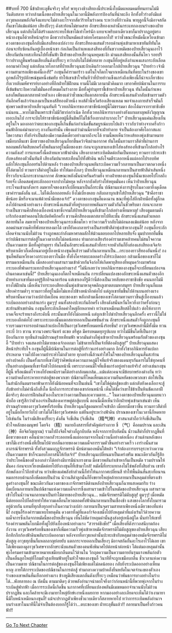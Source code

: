 ##บทที่ 700 นี่ข้าฝ่าทะลุขั้นจริงๆ หรือ!
พายุงวงช้างสีทองนี้ประหนึ่งใบมีดแหลมคมที่ทนทานไม่มีวันดับสลาย ทว่ากล้ามเนื้อของป๋ายเสี่ยวฉุนในเวลานี้มีพลังการป้องกันที่น่าตะลึง อีกทั้งทั่วร่างยังมีแต่อาวุธหลอมพลังจิตจึงแทบจะไม่ต่างอะไรจากสัตว์ร้ายในร่างคน ระหว่างที่ก้าวเดิน พายุลูกนี้จึงมิอาจสกัดกั้นเขาได้แม้แต่น้อย
เสียงปังๆๆ ดังสะท้อนไม่ขาดสาย อักขระสีทองเหล่านั้นกระแทกลงบนร่างของป๋ายเสี่ยวฉุน แต่กลับไม่ได้สร้างผลกระทบให้เขาได้เท่าไหร่นัก แทบจะพริบตาเดียวเขาก็มาปรากฏอยู่ตรงหน้ากงซุนอี้ด้วยสีหน้าดุร้าย มือขวากำเป็นหมัดแล้วต่อยโครมออกไป!
ทว่าชั่วขณะที่หมัดนี้เหวี่ยงเข้ามา ดวงตาของกงซุนอี้กลับมีแสงสีทองเปล่งวาบ อักขระสีทองแสนตัวรอบด้านพุ่งเข้ามาหาเขาทันทีทันใด ก่อนจะทับซ้อนกันอยู่เบื้องหน้าเขา ก่อเกิดเป็นกำแพงแสงสีทองที่กั้นขวางหมัดของป๋ายเสี่ยวฉุนเอาไว้
เสียงกัมปนาทสะเทือนไปทั้งชั้นฟ้า ฝีเท้าของป๋ายเสี่ยวฉุนหยุดชะงัก ม่านแสงสีทองนั้นสั่นไหว รอยปริร้าวปรากฏขึ้นพร้อมเสียงลั่นดังเปรี๊ยะๆ ทว่ากลับไม่ได้พังทลาย กงซุนอี้ที่อยู่หลังกำแพงแสงกระอักเลือดออกมาคำใหญ่ แต่กลับฉวยโอกาสที่ป๋ายเสี่ยวฉุนชะงักเดินก้าวออกมาใกล้ป๋ายเสี่ยวฉุน
“ป๋ายฮ่าว เจ้ามีความสามารถเพียงแค่นี้เองรึ!” กงซุนอี้คำรามกร้าว แต่ในใจก็ตกใจมากเหมือนกันที่ตบะในร่างของเขาถูกพลังไร้รูปลักษณ์ขุมหนึ่งข่มทับ ทำให้เขาเข้าใจทันทีว่าที่ป๋ายฮ่าวแข็งแกร่งถึงเพียงนี้ก็น่าจะเกี่ยวข้องกับเวทลับมหัศจรรย์บางอย่างที่อีกฝ่ายใช้ฝึกตน
ยามนี้ไม่มีเวลามามัวคิดมาก เขาอาศัยปณิธานในการรบที่เข้มข้นระงับความไม่มั่นคงทั้งหมดในร่างกาย มือทั้งคู่ทำมุทราชี้เข้าหาป๋ายเสี่ยวฉุน ทันใดนั้นกำแพงแสงก็พลันแตกสลายด้วยตัวเอง เพียงแต่ว่าชั่วขณะที่แตกสลายนั้น อักขระหนึ่งแสนตัวกลับเข้ามารวมตัวกันอีกครั้งแล้วจำแลงมาเป็นหงส์สีทองตัวหนึ่ง หงส์ตัวนี้หวีดร้องเสียงแหลม พอจำแลงกายสำเร็จมันก็พุ่งพรวดเข้าหาป๋ายเสี่ยวฉุนทันที
“เวทอภินิหารของราชาชัยน้อยผู้นี้ไม่ธรรมดา ต้องได้มาจากราชาชิงชัยแน่นอน...หากไม่เป็นเพราะข้าไม่มีวิชาก่อกำเนิด อีกทั้งเวทอภินิหารบางอย่างยังเผาผลาญพลังวิญญาณเยอะเกินไป การจะบีบให้ราชาชัยน้อยผู้นี้สิ้นชีพก็ไม่ใช่เรื่องยากลำบากอะไร” ป๋ายเสี่ยวฉุนแค่นเสียงเย็นอยู่ในใจ มองออกว่าตบะของกงซุนอี้เกินขั้นก่อกำเนิดขั้นสมบูรณ์แบบไปแล้ว ราวกับว่าห่างจากครึ่งก้าวคนฟ้าอีกแค่ม่านบางๆ กางกั้นเท่านั้น
เพียงแต่ว่าม่านนี้ยากที่จะฝ่าทำลาย จำเป็นต้องอาศัยโอกาสและโชควาสนา ทั้งยังจำเป็นต้องมีความเด็ดเดี่ยวอย่างมากถึงจะได้ ยามนี้พอเห็นว่าหงส์ทองพุ่งเข้ามาหมายเขมือบกลืนเขา มือขวาของป๋ายเสี่ยวฉุนก็ยกขึ้นคว้าจับผ่านอากาศ ทันใดนั้นทวนยาวสีดำที่ผ่านการหลอมพลังจิตสิบหกครั้งก็พลันมาอยู่ในมือของเขา ก่อนจะถูกเขาแทงเข้าใส่หงส์ทองที่เข้ามาใกล้อย่างไร้ความลังเล!
การแทงครั้งนี้คล้ายแหวกฟ้าผ่าดิน เสียงอากาศระเบิดติดต่อกันเป็นทอดๆ ทวนยาวปะทะเข้ากับหงส์ทองตัวนั้นทันที เสียงกัมปนาทสะเทือนไปทั้งฟ้าดิน พลังโจมตีระลอกหนึ่งแผ่ออกไปรอบทิศ ผลักให้กงซุนอี้ถอยร่นไปด้านหลัง
ร่างของป๋ายเสี่ยวฉุนพลันระเบิดความเร็วกลายมาเป็นดาวตกดวงหนึ่งที่ไล่ตามไป ทวนยาวสีดำอยู่ในมือ ทำให้มองไกลๆ ป๋ายเสี่ยวฉุนเหมือนกลายมาเป็นสายฟ้าสีดำเส้นหนึ่งที่ราวกับจะฉีกกระชากนภากาศ ลักษณะพลังนั้นน่าครั่นคร้ามยิ่ง
ทางฝ่ายของกงซุนอี้นั้นเซถอยไปไกลถึงร้อยจั้ง เลือดสดพุ่งทะลักออกจากปากไม่หยุด หลังจากบังคับร่างให้หยุดมั่นคง เห็นว่าป๋ายเสี่ยวฉุนกระโจนเข้ามาสังหาร ลมหายใจของเขาก็เปลี่ยนมาเป็นถี่กระชั้น ปณิธานแห่งการสู้รบในดวงตายิ่งดุเดือด เขาคำรามดังลั่น แต่...ไม่ได้เลือกถอยหลัง ยิ่งไม่เบี่ยงหลบ กลับถลาบุกเข้าใส่ป๋ายเสี่ยวฉุน
“ข้าคือราชาชัยน้อย มีหรือจะมาแพ้ด้วยน้ำมือของเจ้า!” ดวงตาของกงซุนอี้แดงฉาน ขณะที่พุ่งใส่อีกฝ่ายมือทั้งคู่ก็กดลงไปด้านหน้าอย่างแรง อักขระหนึ่งแสนตัวที่อยู่รอบกายพลันมารวมตัวกันในชั่วพริบตา ก่อนจะกลายร่างเป็นขวานศึกสีทองเบื้องหน้าเขาซึ่งจามใส่ป๋ายเสี่ยวฉุนที่เข้ามาใกล้อย่างเหี้ยมหาญ!
เสียงตูมตามดังเกริกก้องเขย่าคลอนไปแปดทิศอีกครั้ง ขวานศึกสีทองแตกสลายไปทีละชั้น อักขระหนึ่งแสนตัวแหลกสลายทันใด ลมหายใจของป๋ายเสี่ยวฉุนกระเพื่อมไหว ทว่าความเร็วกลับไม่ผ่อนลงแม้แต่น้อย หลังจากลอดผ่านขวานศึกที่พังทลายลงมาได้ เขาก็ยังคงกลายร่างเป็นสายฟ้าสีดำพุ่งเข้าหากงซุนอี้!
กงซุนอี้กระอักเลือดจำนวนนับไม่ถ้วน ร่างถูกพละกำลังมหาศาลผลักให้ม้วนตลบออกไปหลายสิบจั้ง มุมปากยกยิ้มขื่น ทว่าปณิธานการต่อสู้ในดวงตากลับไม่ลดน้อยลง ท่ามกลางเสียงร้องคำรามเขาคล้ายคนไม่สนใจความเป็นความตาย มือทั้งคู่ทำมุทรา ทันใดนั้นอักขระหนึ่งแสนตัวที่กระจายตัวกันก็ยิ่งส่องแสงสีทองเจิดจ้า พริบตาเดียวก็เคลื่อนมาอยู่เบื้องหน้ากงซุนอี้แล้วรวมตัวกันกลายมาเป็น...กระบองยาวสีทองอันหนึ่ง!
กงซุนอี้พลันเหวี่ยงควงกระบองยาวในมือ ทั้งยิ่งโคจรตบะตลอดร่างให้ระเบิดออก กล้ามเนื้อของเขาก็ไม่ธรรมดาเหมือนกัน เมื่อสองอย่างผสานรวมเข้าด้วยกันจึงก่อให้เกิดพายุสีทองที่หมุนคว้างมาพร้อมกระบองที่ฟาดกระแทกป๋ายเสี่ยวฉุนอย่างแรง!
“ไม่นึกเลยว่าเวทอภินิหารของกงซุนอี้จะเปลี่ยนแปลงจนเกินคาดเดาเช่นนี้!” ป๋ายเสี่ยวฉุนเองก็ตกใจเหมือนกัน การเปลี่ยนแปลงของอักขระหนึ่งแสนตัวของอีกฝ่ายทำเอาเขาที่มองอยู่รู้สึกอิจฉาตาร้อน แต่เขาเองก็รู้ดีว่านี่ต้องเป็นเวทลับของราชาชิงชัย คนนอกไม่มีทางได้ฝึกฝน เมื่อเห็นว่ากระบองสีทองนั้นพุ่งเข้ามาหาดุจพลิกภูเขาตลบมหาสมุทร ป๋ายเสี่ยวฉุนก็แผดเสียงคำรามต่ำๆ ทวนยาวที่อยู่ในมือไม่แทงไปข้างหน้าอีกต่อไป แต่ถูกเขาทิ่มขึ้นไปด้านบนอย่างแรง พริบตานั้นความว่างเปล่าบิดเบือน ตบะของเขา พลังกล้ามเนื้อของเขาไล่ตามทวนยาวขึ้นสู่เบื้องบนแล้วระเบิดออกอย่างกล้าแกร่ง
ตูมๆๆ!
คนทั้งสองปะทะกันอีกครั้ง เสียงดังสนั่นหวั่นไหวยิ่งกว่าครั้งก่อนๆ สะท้านฟ้าเขย่าดิน กงซุนอี้กระอักเลือดคำใหญ่อีกหลายคำ ทว่าเขาเหมือนเสียสติไปแล้ว ต่อให้อาการบาดเจ็บจะร้ายแรงถึงระดับนี้ กระนั้นเขาก็ยังไม่ถอยหนี แต่บุกเข้าไปฆ่าป๋ายเสี่ยวฉุนอีกครั้ง
คราวนี้ไม่ใช่กระบองอีกต่อไป เพราะกระบองนั้นแตกสลายออกเป็นเศษชิ้นส่วน อักขระหนึ่งแสนตัวจึงถูกกงซุนอี้รวบรวมมาจากรอบด้านแล้วแปลงให้เป็นอาวุธวิเศษทั้งหมดหนึ่งร้อยชิ้น!
อาวุธวิเศษเหล่านี้มีทั้งมีด ทวน กระบี่ ง้าว ขวาน ขวานวงพระจันทร์ ตะขอ ตรีศูล มีครบหมดทุกรูปแบบ ทว่าไม่มีชิ้นใดที่เป็นอาวุธป้องกันกาย ทุกชิ้นล้วนมีปราณดุร้ายเทียมฟ้า พวกมันต่างก็พุ่งเข้าหาป๋ายเสี่ยวฉุนพร้อมกับตัวของกงซุนอี้
“ป๋ายฮ่าว จงแสดงท่าไม้ตายของเจ้าออกมา ไม่ข้าตายก็เป็นเจ้าที่ต้องดับสูญ!”
ป๋ายเสี่ยวฉุนแสดงสีหน้าประทับใจ กงซุนอี้ผู้นี้มีปณิธานในการต่อสู้ที่กร้าวแกร่งอย่างมาก อีกทั้งวิชาอภินิหารยังแปลกประหลาด รวมไปถึงความบ้าระห่ำไม่กลัวตาย ทุกอย่างนี้ล้วนทำให้ในใจของป๋ายเสี่ยวฉุนสั่นสะท้านอย่างบ้าคลั่ง
เป็นครั้งแรกที่เขาได้รู้ว่าศิษย์แห่งความภาคภูมิใจที่แท้จริงของแดนทุรกันดารไม่ใช่ทุกคนที่เป็นอย่างกลุ่มคนที่เขาจับตัวไปก่อนหน้านี้ เพราะบางคนมีใจที่แข็งแกร่งอยู่อย่างแท้จริง!
อย่างเช่นกงซุนอี้ผู้นี้ หรือแม้แต่โจวหงก็ยังพอนับรวมได้อย่างกล้อมแกล้ม...แม้แต่ละคนจะมีข้อบกพร่องต่างกัน ทว่าความบ้าคลั่งกระหายการต่อสู้ของพวกเขา ปณิธานที่โหดเหี้ยมและความยืนหยัดของพวกเขา ต่อให้เป็นในสำนักอันตมรรคาฟ้าดาราก็ยังมีน้อยคนที่จะเป็นเช่นนี้
“เขาไม่ใช่คู่ต่อสู้ของข้า แต่กลับยังคงเลือกจะสู้กับข้าอย่างไม่คำนึงถึงสิ่งใด นึกถึงการกระทำของเขาก่อนหน้านี้ เห็นได้ชัดว่าเขาใช้ข้าเป็นหินขัดเกลาฝีมือจริงๆ ต้องการฝึกฝนตัวเองในระหว่างความเป็นและความตาย...” ในดวงตาของป๋ายเสี่ยวฉุนเผยแววนับถือ เขารู้สึกว่าตัวเองจำเป็นต้องเคารพคู่ต่อสู้แบบนี้ ตอนนี้เมื่อเห็นว่าอีกฝ่ายพุ่งเข้ามาเข่นฆ่า เห็นปราณดุร้ายของอาวุธวิเศษทั้งร้อยชิ้น ป๋ายเสี่ยวฉุนก็สูดลมหายใจเข้าลึก เมื่อยกมือขวาขึ้น ทวนยาวสีดำที่อยู่ในมือก็หายวับไป
เขาไม่ได้ใช้อาวุธวิเศษต่อ แต่ยืนอยู่ระหว่างฟ้าดิน ปราณของเขาในเวลานี้ก็หดหายไปเช่นกัน ในร่างมีเสียงเปรี๊ยะๆ ดังลั่น จิงชี่เสิน (จิงชี่เสิน （精气神）ศาสนาเต๋าถือว่าจิงชี่เสินเป็นหัวใจหลักของมนุษย์ โดยจิง （精）หมายถึงสสารที่สำคัญต่อร่างกาย ชี่ （气）คือลมปราณ และเสิน （神）คือจิตวิญญาณ) รวมไปถึงจิตใจต่างก็ถูกบีบอัด
หลังจากการบีบอัดนั้น น้ำวนสีดำก็ปรากฏขึ้นที่มือขวาของเขา คลื่นน่าหวาดกลัวระลอกหนึ่งแผ่ออกมาจากในน้ำวนนี้อย่างต่อเนื่อง ส่วนด้านหลังของเขาก็มีเงาร่างหนึ่งที่เปี่ยมไปด้วยกลิ่นอายของความเผด็จการรวมตัวขึ้นอย่างรวดเร็ว เงาร่างนั้นสวมอาภรณ์จักรพรรดิ ทั้งยังสวมมงกุฎจักรพรรดิ นัยน์ตามองหมิ่นใต้หล้า
“เจ้าต้องการบรรลุระหว่างความเป็นความตาย ข้าก็จะมอบโอกาสนี้ให้กับเจ้า!” ป๋ายเสี่ยวฉุนเปลี่ยนมาเป็นเคร่งขรึม ขณะเดียวกันก็รู้สึกว่าประโยคนี้ของตัวเองกล่าวได้อย่างมีบารมีน่าเกรงขาม มือขวาพลันกำเข้าหากันเป็นหมัด รวมปราณให้มั่นคง ก่อนจะเหวี่ยงหมัดต่อยไปยังกงซุนอี้ที่เข้ามาใกล้!
หมัดนี้ที่กระแทกลงไม่ใช่พลังทั้งสิบส่วน เขายังกักพลังเอาไว้อีกห้าส่วน ทว่าเพียงแค่พลังห้าส่วนนี้ก็ทำให้นภากาศเปลี่ยนสี ทำให้พื้นดินสั่นสะเทือนจนหมอกรอบด้านกลิ้งซัดตลบปั่นป่วน น้ำวนสีดำลูกนั้นก็ยิ่งขยายใหญ่คล้ายกลายมาเป็นหลุมดำที่ตรงเข้าดูดร่างกงซุนอี้!
ขณะเดียวกันดวงตาของเงาจักรพรรดิด้านหลังป๋ายเสี่ยวฉุนก็ฉายแสงคมกริบ ร่างบิดเบือนกลายมาเป็นปณิธานแห่งความเผด็จการซึ่งผสานรวมเข้าไปในหมัดของป๋ายเสี่ยวฉุน ผสานรวมเข้าไปในน้ำวนจนกลายมาเป็นท่าไม้ตายของป๋ายเสี่ยวฉุน...
หมัดจักรพรรดิไม่ดับสูญ! ตูมๆๆ!
เมื่อหมัดนี้ต่อยออกไปก็คล้ายทำให้ความเคลื่อนไหวตลอดทั้งฟ้าดินกลายมาเป็นเชื่องช้า แสงของโลกทั้งใบมารวมอยู่ด้วยกัน แทนที่ทุกสิ่งทุกอย่างในความว่างเปล่า กลายมาเป็นจุดรวมสายตาเพียงหนึ่งเดียวของที่แห่งนี้!
กงซุนอี้ร้องคำรามแหบโหยดุดัน ดวงตาทั้งคู่ที่แดงก่ำจ้องเขม็งไปยังหลุมดำที่แฝงเร้นไว้ด้วยความเผด็จการซึ่งเกิดจากหมัดนี้ของป๋ายเสี่ยวฉุน เห็นได้ชัดว่าหลุมดำนั้นสูงส่งอยู่เหนือผู้ใด นั่นทำให้เขาที่ร้องคำรามพลันโบกมือทั้งคู่ไปยังเบื้องหน้าอย่างแรง
“สวรรค์ชิงชัย!” เมื่อเสียงที่ดังราวอสนีบาตก้องกังวาน อาวุธวิเศษร้อยชิ้นของเขาก็เพิ่มความเร็วพุ่งเข้าหาหมัดจักรพรรดิไม่ดับสูญของป๋ายเสี่ยวฉุน
เสียงอึกทึกกึกก้องฟ้าดินพลันระเบิดออกมา หลังจากที่อาวุธเหล่านั้นปะทะเข้ากับหลุมดำของหมัดจักรพรรดิไม่ดับสูญ อาวุธทุกชิ้นก็แหลกลาญย่อยยับ แตกกระจายออกเป็นเสี่ยงๆ มิอาจสกัดกั้นอะไรเอาไว้ได้เลย เขาได้เพียงมองดูอาวุธวิเศษจากอักขระนับแสนตัวของตนพังพินาศไปต่อหน้าต่อหน้า ได้แต่มองหลุมดำนั้นพุ่งโครมครามเข้ามาหาหมายเขมือบกลืนตนไว้ด้านใน วิกฤตความเป็นความตายอันรุนแรงพลันก่อตัวเป็นคลื่นลูกใหญ่ที่โถมตัวสูงเทียมฟ้าอยู่ในหัวใจของกงซุนอี้
วินาทีที่จะถูกเขมือบกลืน ชั่วเวลาแห่งความเป็นความตาย ปณิธานในการต่อสู้ของกงซุนอี้ไม่เพียงแต่ไม่ลดน้อยลง กลับยิ่งระเบิดออกอย่างเหี้ยมหาญ ภายใต้การระเบิดของปณิธานในการต่อสู้ ท่ามกลางความบ้าคลั่งยืนหยัดในเจตจำนงของตัวเอง ร่างของเขาพลันสั่นเยือกอย่างแรง ข้างหูมีเสียงแตกลั่นดังเปรี๊ยะๆ
เหมือนว่าพันธการบางอย่างในร่างได้...พังทลายลง ณ บัดนั้น ตามมาติดๆ ด้วยพลังอำนาจน่าตกใจยิ่งกว่าก่อนหน้านี้ที่พวยพุ่งจากในร่างระเบิดสู่ฟากฟ้า
เมื่อการระเบิดนี้เกิดขึ้น นภากาศที่เปลี่ยนแปลงพลันมีเมฆหมอกจำนวนนับไม่ถ้วนปรากฏขึ้น และก็คล้ายจะมีเงามายาใหญ่ยักษ์เงาหนึ่งเผยกาย หากมองอย่างละเอียดจะเห็นได้ว่าเงามายานี้มีใบหน้าเหมือนกงซุนอี้!
แม้จะปรากฏตัวเพียงชั่วแวบเดียวก็สลายหายไป ทว่าการระเบิดพลังอำนาจบนร่างเขาในนาทีนี้ไม่จำเป็นต้องบอกก็รู้ได้ว่า...ตบะของเขา ฝ่าทะลุขั้นแล้ว!!
กลายมาเป็นครึ่งก้าวคนฟ้า!!

------


[Go To Next Chapter]( ./138.md)